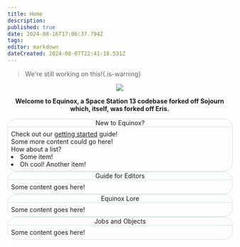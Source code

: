 ```yaml
---
title: Home
description: 
published: true
date: 2024-08-16T17:06:37.794Z
tags: 
editor: markdown
dateCreated: 2024-08-07T22:41:18.531Z
---
```


> We're still working on this!{.is-warning}

<!-- ![wikibanner1.png](/wikibanner1.png) -->
<center>
  <img src="https://wiki.bluespace.engineer/wikibanner1white.png" />
  

<strong>Welcome to Equinox, a Space Station 13 codebase forked off Sojourn which, itself, was forked off Eris.</strong>
</center>

<!-- <span id="hover-element" data-url="https://wiki.bluespace.engineer/en/test-content-hover-page">Hover over this text</span>
<div id="content-container"></div> -->

<style>
.v-main .contents blockquote.is-test {
  background-color: #fff3e0;
  border-color: #ffb74d;
  color: #b33f00
}
.v-main .contents blockquote.is-test:before {
  content: "🕒"
}
.v-main .contents blockquote.is-test code:not([class^=language-]) {
  background-color: #fff3e0;
  color: #ef6c00
}
.theme--dark .v-main .contents blockquote.is-test {
  background-color: #cd4800;
  color: #ffe0b2;
  border-color: #ff9800;
  box-shadow: 0 0 2px 0 #212121
}
.v-main .contents #hover-element {
  color: #007bff;
  cursor: pointer;
  text-decoration: underline
}
.v-main .contents #content-container {
  margin-top: 20px;
  padding: 10px;
  border: 1px solid #ddd;
  display: none
}
.v-main .contents #tooltip-container {
  position: absolute;
  background-color: #333;
  color: #fff;
  padding: 10px;
  border-radius: 5px;
  display: none;
  z-index: 1000;
  width: 90%;
  font-size: .9em;
  box-shadow: 0 4px 8px rgba(0,0,0,.2)
}
.v-main .contents #tooltip-container::after {
  content: "";
  position: absolute;
  top: 100%;
  left: 50%;
  margin-left: -5px;
  border-width: 5px;
  border-style: solid;
  border-color: #333 transparent transparent transparent
}

div.layout:has(> div.page-col-content) {
  justify-content: center
}
div.infobox {
  width: 100%;
  height: fit-content;
  border: 1px solid #d5e2e2;
  border-radius: 20px
}
div.infobox-header {
  width: 100%;
  height: fit-content;
  border-bottom: 1px solid #d5e2e2;
  align-content: center;
  justify-content: center;
  border-radius: 20px 20px 0 0
}
div.infobox-content {
  padding: .5em
}
</style>

<div class="flex sm:flex-row flex-col space-(y-4,sm:y-0,sm:x-4) mt-4">
	<div class="flex flex-col space-y-4 w-full">
		<div class="infobox">
    	<div class="infobox-header bg-blue-600"><center>New to Equinox?<center></div>
      <div class="infobox-content">
        <span class="text-red-600">Check out our <a href="#">getting started</a> guide!</span>
        </br>Some more content could go here!
        </br>How about a list?
        <list>
          <li>Some item!</li>
          <li>Oh cool! Another item!</li>
        </list>
      </div>
    </div>
  	<div class="infobox">
    	<div class="infobox-header bg-red-600"><center>Guide for Editors<center></div>
			<div class="infobox-content">Some content goes here!</div>
		</div>
	</div>
  <div class="flex flex-col space-y-4 w-full">
		<div class="infobox">
    	<div class="infobox-header bg-green-600"><center>Equinox Lore<center></div>
			<div class="infobox-content">Some content goes here!</div>
		</div>
  	<div class="infobox">
    	<div class="infobox-header bg-orange-600"><center>Jobs and Objects<center></div>
			<div class="infobox-content">Some content goes here!</div>
		</div>
	</div>
</div>
